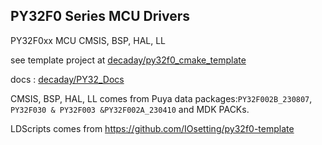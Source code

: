 ## PY32F0 Series MCU Drivers

PY32F0xx MCU CMSIS, BSP, HAL, LL



see template project at [decaday/py32f0_cmake_template](https://github.com/decaday/py32f0_cmake_template)

docs : [decaday/PY32_Docs](https://github.com/decaday/PY32_Docs)

 CMSIS, BSP, HAL, LL comes from Puya data packages:`PY32F002B_230807`, `PY32F030 & PY32F003 &PY32F002A_230410` and MDK PACKs.

LDScripts comes from https://github.com/IOsetting/py32f0-template

